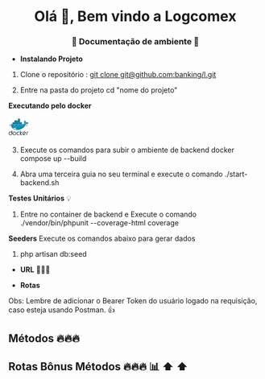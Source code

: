 <h1 align="center">Olá 👋, Bem vindo a Logcomex</h1>

<h3 align="center">🧩 Documentação de ambiente 🧩</h3>

- **Instalando Projeto**

1. Clone o repositório :
[git clone git@github.com:banking/l.git](https://github.com/RamonSouzaDev/crawler-de-milhoes)

2. Entre na pasta do projeto
cd "nome do projeto"

**Executando pelo docker** <p align="left"> <a href="https://www.docker.com/" target="_blank" rel="noreferrer"> <img src="https://raw.githubusercontent.com/devicons/devicon/master/icons/docker/docker-original-wordmark.svg" alt="docker" width="40" height="40"/> </a>

3.  Execute os comandos para subir o ambiente de backend
docker compose up --build

5. Abra uma terceira guia no seu terminal e execute o comando
./start-backend.sh

**Testes Unitários** 💡

1. Entre no container de backend e Execute o comando  ./vendor/bin/phpunit --coverage-html coverage

**Seeders**
Execute os comandos abaixo para gerar dados

1. php artisan db:seed


- **URL** 🏁🏁🏁

- **Rotas**

Obs: Lembre de adicionar o Bearer Token do usuário logado na requisição, caso esteja usando Postman. 👍

## Métodos 🔥🔥🔥


## Rotas Bônus Métodos 🔥🔥🔥 📊 ⬆️ ⬆️


